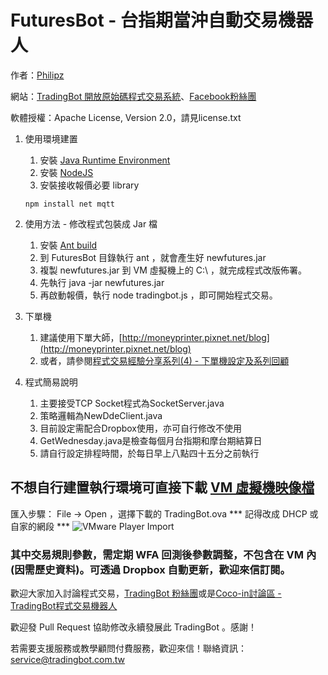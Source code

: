 FuturesBot - 台指期當沖自動交易機器人
===========
作者：[Philipz](http://blog.everfine.com.tw/)

網站：[TradingBot 開放原始碼程式交易系統](http://www.tradingbot.com.tw/)、[Facebook粉絲團](http://www.facebook.com/tradingbot)

軟體授權：Apache License, Version 2.0，請見license.txt

1. 使用環境建置

    1. 安裝 [Java Runtime Environment](https://java.com/zh_TW/download/manual_java7.jsp)
    2. 安裝 [NodeJS](http://nodejs.org/download/)
    3. 安裝接收報價必要 library
    ```
    npm install net mqtt
    ```
    
2. 使用方法 - 修改程式包裝成 Jar 檔

    1. 安裝 [Ant build](http://ant.apache.org/)
    2. 到 FuturesBot 目錄執行 ant ，就會產生好 newfutures.jar
    3. 複製 newfutures.jar 到 VM 虛擬機上的 C:\ ，就完成程式改版佈署。
    4. 先執行 java -jar newfutures.jar
    5. 再啟動報價，執行 node tradingbot.js ，即可開始程式交易。

3. 下單機

    1. 建議使用下單大師，[http://moneyprinter.pixnet.net/blog](http://moneyprinter.pixnet.net/blog)
    2. 或者，請參閱[程式交易經驗分享系列(4) - 下單機設定及系列回顧](https://blog.everfine.com.tw/4/)

4. 程式簡易說明

    1. 主要接受TCP Socket程式為SocketServer.java
    2. 策略邏輯為NewDdeClient.java
    3. 目前設定需配合Dropbox使用，亦可自行修改不使用
    4. GetWednesday.java是檢查每個月台指期和摩台期結算日
    5. 請自行設定排程時間，於每日早上八點四十五分之前執行

## 不想自行建置執行環境可直接下載 [VM 虛擬機映像檔](https://mega.co.nz/#!VFgEmCTT!5XUpUyg9u64uLcmqZPm15AtRW9aEur0parr2de0vKiA)
匯入步驟： File -> Open ，選擇下載的 TradingBot.ova *** 記得改成 DHCP 或自家的網段 ***
![VMware Player Import](https://farm9.staticflickr.com/8591/15905777107_3258068631_o_d.png "VMware Player Import")

### 其中交易規則參數，需定期 WFA 回測後參數調整，不包含在 VM 內(因需歷史資料)。可透過 Dropbox 自動更新，歡迎來信訂閱。

歡迎大家加入討論程式交易，[TradingBot 粉絲團](http://www.facebook.com/tradingbot)或是[Coco-in討論區 - TradingBot程式交易機器人](http://www.coco-in.net/forum-140-1.html)

歡迎發 Pull Request 協助修改永續發展此 TradingBot 。感謝！

若需要支援服務或教學顧問付費服務，歡迎來信！聯絡資訊：[service@tradingbot.com.tw](service@tradingbot.com.tw)
